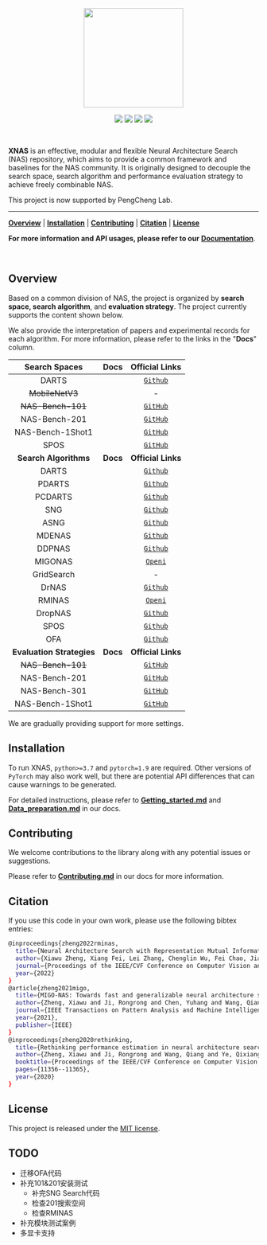<div align="center">

<img src="https://cdn.thrase.cn/xnas%2Fheader.png" width="200">

<p>
	<a href="https://img.shields.io/badge/Python-%3E%3D3.7-blue"><img src="https://img.shields.io/badge/Python-%3E%3D3.7-blue"></a>
	<a href="https://img.shields.io/badge/PyTorch-1.9-informational"><img src="https://img.shields.io/badge/PyTorch-1.9-informational"></a>
	<a href="https://img.shields.io/badge/License-MIT-brightgreen"><img src="https://img.shields.io/badge/License-MIT-brightgreen"></a>
  <a href="https://img.shields.io/badge/Docs-latest-yellowgreen"><img src="https://img.shields.io/badge/Docs-latest-yellowgreen"></a>
</p>
</div>



<br>

**XNAS** is an effective, modular and flexible Neural Architecture Search (NAS) repository, which aims to provide a common framework and baselines for the NAS community. It is originally designed to decouple the search space, search algorithm and performance evaluation strategy to achieve freely combinable NAS.

This project is now supported by PengCheng Lab.

---

[**Overview**](#Overview) | [**Installation**](#Installation) | [**Contributing**](#Contributing) | [**Citation**](#Citation) | [**License**](#License)

**For more information and API usages, please refer to our** [**Documentation**](https://xnas.readthedocs.io).

<br>

## Overview

Based on a common division of NAS, the project is organized by **search space, search algorithm**, and **evaluation strategy**. The project currently supports the content shown below.

We also provide the interpretation of papers and experimental records for each algorithm. For more information, please refer to the links in the "**Docs**" column.

|       Search Spaces       |   Docs   |                        Official Links                        |
| :-----------------------: | :------: | :----------------------------------------------------------: |
|           DARTS           |          |         [`Github`](https://github.com/quark0/darts)          |
|      ~~MobileNetV3~~      |          |                              -                               |
|     ~~NAS-Bench-101~~     |          |   [`GitHub`](https://github.com/google-research/nasbench)    |
|       NAS-Bench-201       |          |      [`GitHub`](https://github.com/D-X-Y/NAS-Bench-201)      |
|     NAS-Bench-1Shot1      |          |    [`GitHub`](https://github.com/automl/nasbench-1shot1)     |
|           SPOS            |          | [`GitHub`](https://github.com/megvii-model/SinglePathOneShot) |
|   **Search Algorithms**   | **Docs** |                      **Official Links**                      |
|           DARTS           |          |         [`Github`](https://github.com/quark0/darts)          |
|          PDARTS           |          |       [`Github`](https://github.com/chenxin061/pdarts)       |
|          PCDARTS          |          |     [`Github`](https://github.com/yuhuixu1993/PC-DARTS)      |
|            SNG            |          |      [`Github`](https://github.com/shirakawas/ASNG-NAS)      |
|           ASNG            |          |      [`Github`](https://github.com/shirakawas/ASNG-NAS)      |
|          MDENAS           |          |       [`Github`](https://github.com/tanglang96/MDENAS)       |
|          DDPNAS           |          |       [`Github`](https://github.com/tanglang96/DDPNAS)       |
|          MIGONAS          |          |          [`Openi`](https://github.com/quark0/darts)          |
|        GridSearch         |          |                              -                               |
|           DrNAS           |          |     [`Github`](https://github.com/xiangning-chen/DrNAS)      |
|          RMINAS           |          |          [`Openi`](https://github.com/quark0/darts)          |
|          DropNAS          |          |      [`Github`](https://github.com/wiljohnhong/dropnas)      |
|           SPOS            |          | [`Github`](https://github.com/megvii-model/SinglePathOneShot) |
|            OFA            |          |   [`Github`](https://github.com/mit-han-lab/once-for-all)    |
| **Evaluation Strategies** | **Docs** |                      **Official Links**                      |
|     ~~NAS-Bench-101~~     |          |   [`GitHub`](https://github.com/google-research/nasbench)    |
|       NAS-Bench-201       |          |      [`GitHub`](https://github.com/D-X-Y/NAS-Bench-201)      |
|       NAS-Bench-301       |          |      [`GitHub`](https://github.com/automl/nasbench301)       |
|     NAS-Bench-1Shot1      |          |    [`GitHub`](https://github.com/automl/nasbench-1shot1)     |

We are gradually providing support for more settings.

## Installation

To run XNAS, `python>=3.7` and `pytorch=1.9` are required. Other versions of `PyTorch` may also work well, but there are potential API differences that can cause warnings to be generated.

For detailed instructions, please refer to [**Getting_started.md**](./docs/Getting_started.md) and [**Data_preparation.md**](./docs/Data_preparation.md) in our docs.

## Contributing

We welcome contributions to the library along with any potential issues or suggestions.

Please refer to [**Contributing.md**](./docs/Contributing.md) in our docs for more information.

## Citation

If you use this code in your own work, please use the following bibtex entries:

```bash
@inproceedings{zheng2022rminas,
  title={Neural Architecture Search with Representation Mutual Information},
  author={Xiawu Zheng, Xiang Fei, Lei Zhang, Chenglin Wu, Fei Chao, Jianzhuang Liu, Wei Zeng, Yonghong Tian, Rongrong Ji},
  journal={Proceedings of the IEEE/CVF Conference on Computer Vision and Pattern Recognition},
  year={2022}
}
@article{zheng2021migo,
  title={MIGO-NAS: Towards fast and generalizable neural architecture search},
  author={Zheng, Xiawu and Ji, Rongrong and Chen, Yuhang and Wang, Qiang and Zhang, Baochang and Chen, Jie and Ye, Qixiang and Huang, Feiyue and Tian, Yonghong},
  journal={IEEE Transactions on Pattern Analysis and Machine Intelligence},
  year={2021},
  publisher={IEEE}
}
@inproceedings{zheng2020rethinking,
  title={Rethinking performance estimation in neural architecture search},
  author={Zheng, Xiawu and Ji, Rongrong and Wang, Qiang and Ye, Qixiang and Li, Zhenguo and Tian, Yonghong and Tian, Qi},
  booktitle={Proceedings of the IEEE/CVF Conference on Computer Vision and Pattern Recognition},
  pages={11356--11365},
  year={2020}
}
```

## License

This project is released under the [MIT license](https://mit-license.org).

## TODO

- 迁移OFA代码
- 补充101&201安装测试
  - 补完SNG Search代码
  - 检查201搜索空间
  - 检查RMINAS
- 补充模块测试案例
- 多显卡支持
